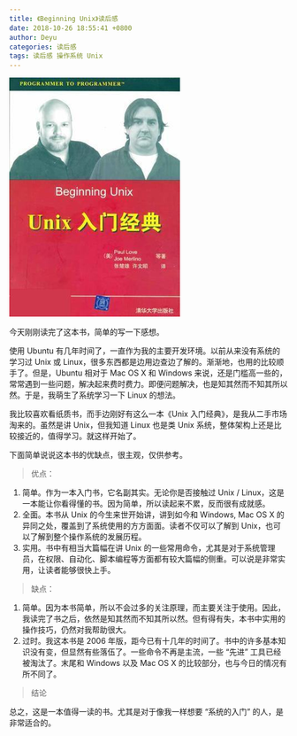 ```yaml
---
title: 《Beginning Unix》读后感
date: 2018-10-26 18:55:41 +0800
author: Deyu
categories: 读后感
tags: 读后感 操作系统 Unix
---
```


![Beginning Unix.jpg](/assets/img/blog/2018-10-26-beginning-unix-book-cover.jpg)


今天刚刚读完了这本书，简单的写一下感想。

使用 Ubuntu 有几年时间了，一直作为我的主要开发环境。以前从来没有系统的学习过 Unix 或 Linux，很多东西都是边用边查边了解的。渐渐地，也用的比较顺手了。但是，Ubuntu 相对于 Mac OS X 和 Windows 来说，还是门槛高一些的，常常遇到一些问题，解决起来费时费力。即便问题解决，也是知其然而不知其所以然。于是，我萌生了系统学习一下 Linux 的想法。

我比较喜欢看纸质书，而手边刚好有这么一本《Unix 入门经典》，是我从二手市场淘来的。虽然是讲 Unix，但我知道 Linux 也是类 Unix 系统，整体架构上还是比较接近的，值得学习。就这样开始了。

下面简单说说这本书的优缺点，很主观，仅供参考。

>  优点：

1. 简单。作为一本入门书，它名副其实。无论你是否接触过 Unix / Linux，这是一本能让你看得懂的书。因为简单，所以读起来不累，反而很有成就感。
2. 全面。本书从 Unix 的今生来世开始讲，讲到如今和 Windows, Mac OS X 的异同之处，覆盖到了系统使用的方方面面。读者不仅可以了解到 Unix，也可以了解到整个操作系统的发展历程。
3. 实用。书中有相当大篇幅在讲 Unix 的一些常用命令，尤其是对于系统管理员，在权限、自动化、脚本编程等方面都有较大篇幅的侧重。可以说是非常实用，让读者能够很快上手。

>  缺点：

1. 简单。因为本书简单，所以不会过多的关注原理，而主要关注于使用。因此，我读完了书之后，依然是知其然而不知其所以然。但有得有失，本书中实用的操作技巧，仍然对我帮助很大。
2. 过时。我这本书是 2006 年版，距今已有十几年的时间了。书中的许多基本知识没有变，但显然有些落伍了。一些命令不再是主流，一些 “先进” 工具已经被淘汰了。末尾和 Windows 以及 Mac OS X 的比较部分，也与今日的情况有所不同了。

>  结论

总之，这是一本值得一读的书。尤其是对于像我一样想要 “系统的入门” 的人，是非常适合的。


&nbsp;
&nbsp;
